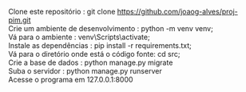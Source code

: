 Clone este repositório : git clone https://github.com/joaog-alves/proj-pim.git  
Crie um ambiente de desenvolvimento : python -m venv venv;  
Vá para o ambiente : venv\Scripts\activate;  
Instale as dependências : pip install -r requirements.txt;  
Vá para o diretório onde está o código fonte: cd src;  
Crie a base de dados : python manage.py migrate  
Suba o servidor : python manage.py runserver  
Acesse o programa em 127.0.0.1:8000  
